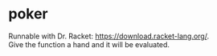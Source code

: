 # poker
Runnable with Dr. Racket: https://download.racket-lang.org/. <br>
Give the function a hand and it will be evaluated.
